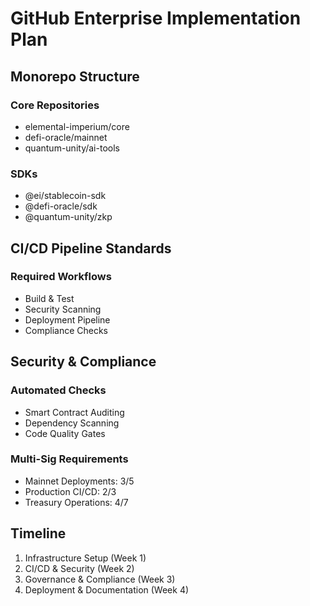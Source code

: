 # GitHub Enterprise Implementation Plan

## Monorepo Structure

### Core Repositories
- elemental-imperium/core
- defi-oracle/mainnet
- quantum-unity/ai-tools

### SDKs
- @ei/stablecoin-sdk
- @defi-oracle/sdk
- @quantum-unity/zkp

## CI/CD Pipeline Standards

### Required Workflows
- Build & Test
- Security Scanning
- Deployment Pipeline
- Compliance Checks

## Security & Compliance

### Automated Checks
- Smart Contract Auditing
- Dependency Scanning
- Code Quality Gates

### Multi-Sig Requirements
- Mainnet Deployments: 3/5
- Production CI/CD: 2/3
- Treasury Operations: 4/7

## Timeline
1. Infrastructure Setup (Week 1)
2. CI/CD & Security (Week 2)
3. Governance & Compliance (Week 3)
4. Deployment & Documentation (Week 4)
